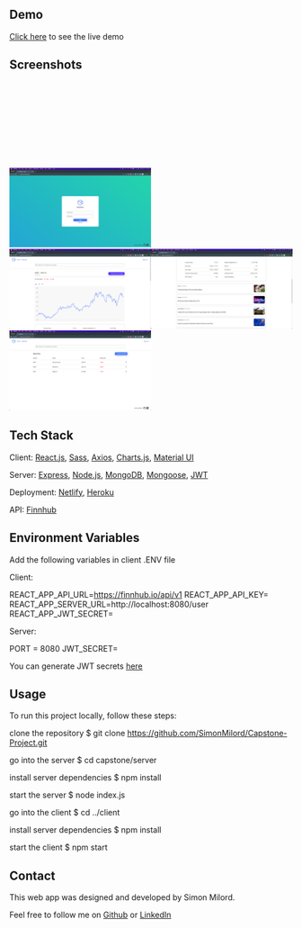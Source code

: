 ## Demo

[Click here](https://stonkers.netlify.app/) to see the live demo

## Screenshots
<object src="https://github.com/bsnelling9/hackathon/blob/main/images/MeesaReviews-dex.pdf" type="application/pdf" width=50% height=50%></object>
<img src="https://github.com/SimonMilord/Capstone-Project/blob/f1e3ddfa87636d26eadaceb042386ce8cde9a21b/Screenshots/Stonkers%20-%20Login.png" width=50% height=50%>
<img src="https://github.com/SimonMilord/Capstone-Project/blob/f1e3ddfa87636d26eadaceb042386ce8cde9a21b/Screenshots/Stonkers%20-%20Home%20Top.png" width=50% height=50%><img src="https://github.com/SimonMilord/Capstone-Project/blob/f1e3ddfa87636d26eadaceb042386ce8cde9a21b/Screenshots/Stonkers%20-%20Home%20Bottom.png" width=50% height=50%><img src="https://github.com/SimonMilord/Capstone-Project/blob/f1e3ddfa87636d26eadaceb042386ce8cde9a21b/Screenshots/Stonkers%20-%20watchlist.png" width=50% height=50%>


## Tech Stack
Client:
[React.js](https://reactjs.org/),
[Sass](https://sass-lang.com/),
[Axios](https://axios-http.com/),
[Charts.js](https://www.chartjs.org/),
[Material UI](https://mui.com/)


Server:
[Express](https://expressjs.com/),
[Node.js](https://nodejs.org/en/),
[MongoDB](https://www.mongodb.com/),
[Mongoose](https://mongoosejs.com/),
[JWT](https://jwt.io/)

Deployment:
[Netlify](https://www.netlify.com/),
[Heroku](https://id.heroku.com/login)

API: [Finnhub](https://finnhub.io/)

## Environment Variables
Add the following variables in client .ENV file

Client: 

REACT_APP_API_URL=https://finnhub.io/api/v1
REACT_APP_API_KEY=<enter your api key>
REACT_APP_SERVER_URL=http://localhost:8080/user
REACT_APP_JWT_SECRET=<enter your jwt secret>
  
Server:
  
PORT = 8080
JWT_SECRET=<enter your JWT secret>
  
You can generate JWT secrets [here](https://jwt.io/)

## Usage
To run this project locally, follow these steps:

clone the repository
$ git clone https://github.com/SimonMilord/Capstone-Project.git

go into the server
$ cd capstone/server

install server dependencies
$ npm install

start the server
$ node index.js

go into the client
$ cd ../client

install server dependencies
$ npm install

start the client
$ npm start


## Contact
This web app was designed and developed by Simon Milord.

Feel free to follow me on [Github](https://github.com/SimonMilord) or [LinkedIn](https://www.linkedin.com/in/simonmilord/)
